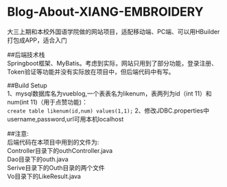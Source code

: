 # Blog-About-XIANG-EMBROIDERY
  大三上期和本校外国语学院做的网站项目，适配移动端、PC端、可以用HBuilder打包成APP，适合入门

##后端技术栈<br>
  Springboot框架、MyBatis。考虑到实际，网站只用到了部分功能，登录注册、Token验证等功能并没有实际放在项目中，但后端代码中有写。

##Build Setup <br>
  1、mysql数据库名为vueblog,一个表表名为likenum，表两列为id（int 11）和num(int 11)（用于点赞功能)：<br>
`
create table likenum(id,num) values(1,1);
`
  2、修改JDBC.properties中username,password,url可用本机localhost<br>

##注意:<br>
  后端代码在本项目中用到的文件为:<br>
  Controller目录下的outhController.java<br>
  Dao目录下的outh.java<br>
  Serive目录下的Outh目录的两个文件<br>
  Vo目录下的LikeResult.java<br>
